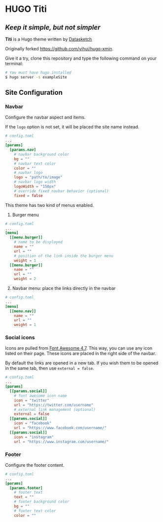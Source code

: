 # HUGO Titi

## _Keep it simple, but not simpler_

**Titi** is a Hugo theme written by [Datasketch](https://datasketch.co)

Originally forked https://github.com/yihui/hugo-xmin.

Give it a try, clone this repository and type the following command on your terminal:

```sh
# You must have hugo installed
$ hugo server -s exampleSite
```

## Site Configuration
### Navbar
Configure the navbar aspect and items.

If the `logo` option is not set, it will be placed the site name instead.

```toml
# config.toml
...
[params]
  [params.nav]
    # navbar background color
    bg = ""
    # navbar text color
    color = ""
    # navbar logo
    logo = "path/to/image"
    # navbar logo width
    logoWidth = "150px"
    # override fixed navbar behavior (optional)
    fixed = false
```
This theme has two kind of menus enabled.
1. Burger menu

```toml
# config.toml
...
[menu]
  [[menu.burger]]
    # name to be displayed
    name = ""
    url = ""
    # position of the link inside the burger menu
    weight = 1
  [[menu.burger]]
    name = ""
    url = ""
    weight = 2
```
2. Navbar menu: place the links directly in the navbar

```toml
# config.toml
...
[menu]
  [[menu.nav]]
    name = ""
    url = ""
    weight = 1
```

### Social icons
Icons are pulled from [Font Awesome 4.7](https://fontawesome.com/v4.7.0/icons/). This way, you can use any icon listed on their page. These icons are placed in the right side of the navbar.

By default the links are opened in a new tab. If you wish them to be opened in the same tab, then use `external = false`.

```toml
# config.toml
...
[params]
  [[params.social]]
    # font awesome icon name
    icon = "twitter"
    url = "https://twitter.com/username"
    # external link management (optional)
    external = false
  [[params.social]]
    icon = "facebook"
    url = "https://www.facebook.com/username/"
  [[params.social]]
    icon = "instagram"
    url = "https://www.instagram.com/username/"
```

### Footer
Configure the footer content.

```toml
# config.toml
...
[params]
  [params.footer]
    # footer text
    text = ""
    # footer background color
    bg = ""
    # footer text color
    color = ""
```
